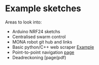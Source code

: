 # Example sketches

Areas to look into:
- Arduino NRF24 sketchs
- Centralised swarm control
- MONA robot git hub and links 
- Basic python/C++ web scraper [Example](https://realpython.com/beautiful-soup-web-scraper-python/)
- Point-to-point navigation [page](pdf)
- Deadreckoning [page(pdf)
